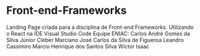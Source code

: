 # Front-end-Frameworks
Landing Page criada para a disciplina de Front-end Frameworks.
Utilizando o React na IDE Visual Studio Code
Equipe ENIAC:
Carlos André Gomes da Silva Júnior
Cleber Marciano
José Carlos da Silva de Figueroa
Leandro Cassimiro
Marcio Henrique dos Santos Silva
Wictor Isaac
